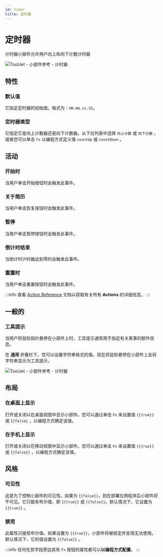 ```yaml
---
id: timer
title: 定时器
---
```

# 定时器

计时器小部件允许用户向上和向下计数计时器

<div style={{textAlign: 'center'}}>

<img className="screenshot-full" src="/img/widgets/timer/timer.png" alt="ToolJet - 小部件参考 - 计时器" />

</div>

## 特性

### 默认值

它指定定时器的初始值。格式为：`HH.mm.ss.SS`。

### 定时器类型

它指定它是向上计数器还是向下计数器。从下拉列表中选择 `向上计数` 或 `向下计数` ，或者您可以单击 `Fx` 以编程方式定义值 `countUp` 或 `countDown` 。

## 活动

### 开始时
当用户单击开始按钮时会触发此事件。

### 关于简历
当用户单击恢复按钮时会触发此事件。

### 暂停
当用户单击暂停按钮时会触发此事件。

### 倒计时结束
当倒计时计时器达到零时会触发此事件。

### 重置时
当用户单击重置按钮时会触发此事件。

:::info
查看 [Action Reference](/docs/category/actions-reference) 文档以获取有关所有 **Actions** 的详细信息。
:::

## 一般的
### 工具提示

当用户将鼠标指针悬停在小部件上时，工具提示通常用于指定有关某事的额外信息。

在 **通用** 折叠栏下，您可以设置字符串格式的值。现在将鼠标悬停在小部件上会将字符串显示为工具提示。

<div style={{textAlign: 'center'}}>

<img className="screenshot-full" src="/img/tooltip.png" alt="ToolJet - 小部件参考 - 计时器" />

</div>

## 布局

### 在桌面上显示

打开或关闭以在桌面视图中显示小部件。您可以通过单击 `Fx` 来设置值 `{{true}}` 或 `{{false}` ，以编程方式确定该值。
### 在手机上显示

打开或关闭以在移动视图中显示小部件。您可以通过单击 `Fx` 来设置值 `{{true}}` 或 `{{false}}` ，以编程方式确定该值。

## 风格

### 可见性

这是为了控制小部件的可见性。如果为 `{{false}}`，则在部署应用程序后小部件将不可见。它只能有布尔值，即 `{{true}}` 或 `{{false}}`。默认情况下，它设置为 `{{true}}` 。

### 禁用

此属性只接受布尔值。如果设置为 `{{true}}`，小部件将被锁定并变得无法使用。默认情况下，它的值设置为 `{{false}}` 。

:::info
任何在其字段旁边具有 `Fx` 按钮的属性都可以**以编程方式配置**。
:::